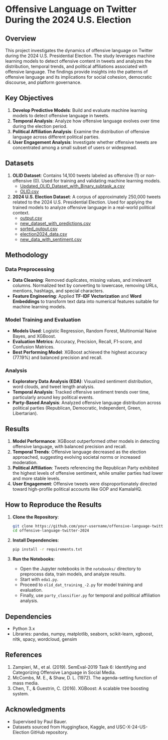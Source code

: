 

# Offensive Language on Twitter During the 2024 U.S. Election

## Overview
This project investigates the dynamics of offensive language on Twitter during the 2024 U.S. Presidential Election. The study leverages machine learning models to detect offensive content in tweets and analyzes the distribution, temporal trends, and political affiliations associated with offensive language. The findings provide insights into the patterns of offensive language and its implications for social cohesion, democratic discourse, and platform governance.

## Key Objectives
1. **Develop Predictive Models**: Build and evaluate machine learning models to detect offensive language in tweets.
2. **Temporal Analysis**: Analyze how offensive language evolves over time during the election period.
3. **Political Affiliation Analysis**: Examine the distribution of offensive language across different political parties.
4. **User Engagement Analysis**: Investigate whether offensive tweets are concentrated among a small subset of users or widespread.

## Datasets
1. **OLID Dataset**: Contains 14,100 tweets labeled as offensive (1) or non-offensive (0). Used for training and validating machine learning models.
   - [Updated_OLID_Dataset_with_Binary_subtask_a.csv](https://github.com/sahibnoorsingh009/CSS_Report/blob/main/Updated_OLID_Dataset_with_Binary_subtask_a.csv)
   - [OLID.csv](https://drive.google.com/file/d/1I8bGTAJtmfEwcfPZcF1xA2-HlgAlO0UN/view?usp=share_link)
2. **2024 U.S. Election Dataset**: A corpus of approximately 250,000 tweets related to the 2024 U.S. Presidential Election. Used for applying the trained models to analyze offensive language in a real-world political context.
   - [output.csv](https://drive.google.com/file/d/1_Ew2E4XR-hO3TRn-KWje8-j2OFODmshP/view?usp=share_link)
   - [new_dataset_with_predictions.csv](https://drive.google.com/file/d/1GW5I79CcQNAjl2J_X_PZVD8IBDYU09Fv/view?usp=share_link)
   - [sorted_output.csv](https://drive.google.com/file/d/1-ZIbGYN6DneqK1umJ8Os4sXVpBhxt7cH/view?usp=share_link)
   - [election2024_data.csv](https://drive.google.com/file/d/1--1QtFJ0yv8LGs_e4LNqmt2SU3lXkTdG/view?usp=share_link)
   - [new_data_with_sentiment.csv](https://drive.google.com/file/d/1K2bjNkGK1tJtfZhxTlbXBLvNKed4HXpC/view?usp=share_link)

## Methodology
### Data Preprocessing
- **Data Cleaning**: Removed duplicates, missing values, and irrelevant columns. Normalized text by converting to lowercase, removing URLs, mentions, hashtags, and special characters.
- **Feature Engineering**: Applied **TF-IDF Vectorization** and **Word Embeddings** to transform text data into numerical features suitable for machine learning models.

### Model Training and Evaluation
- **Models Used**: Logistic Regression, Random Forest, Multinomial Naive Bayes, and XGBoost.
- **Evaluation Metrics**: Accuracy, Precision, Recall, F1-score, and Confusion Matrices.
- **Best Performing Model**: XGBoost achieved the highest accuracy (77.19%) and balanced precision and recall.

### Analysis
- **Exploratory Data Analysis (EDA)**: Visualized sentiment distribution, word clouds, and tweet length analysis.
- **Temporal Analysis**: Tracked offensive sentiment trends over time, particularly around key political events.
- **Party-Based Analysis**: Analyzed offensive language distribution across political parties (Republican, Democratic, Independent, Green, Libertarian).

## Results
1. **Model Performance**: XGBoost outperformed other models in detecting offensive language, with balanced precision and recall.
2. **Temporal Trends**: Offensive language decreased as the election approached, suggesting evolving societal norms or increased moderation.
3. **Political Affiliation**: Tweets referencing the Republican Party exhibited the highest levels of offensive sentiment, while smaller parties had lower and more stable levels.
4. **User Engagement**: Offensive tweets were disproportionately directed toward high-profile political accounts like GOP and KamalaHQ.

## How to Reproduce the Results
1. **Clone the Repository**:
   ```bash
   git clone https://github.com/your-username/offensive-language-twitter-2024.git
   cd offensive-language-twitter-2024
   ```

2. **Install Dependencies**:
   ```bash
   pip install -r requirements.txt
   ```

3. **Run the Notebooks**:
   - Open the Jupyter notebooks in the `notebooks/` directory to preprocess data, train models, and analyze results.
   - Start with `eda1.py`.
   - Proceed to `olid_dat_training_-2.py` for model training and evaluation.
   - Finally, use `party_classifier.py` for temporal and political affiliation analysis.


## Dependencies
- Python 3.x
- Libraries: pandas, numpy, matplotlib, seaborn, scikit-learn, xgboost, nltk, spacy, wordcloud, gensim

## References
1. Zampieri, M., et al. (2019). SemEval-2019 Task 6: Identifying and Categorizing Offensive Language in Social Media.
2. McCombs, M. E., & Shaw, D. L. (1972). The agenda-setting function of mass media.
3. Chen, T., & Guestrin, C. (2016). XGBoost: A scalable tree boosting system.

## Acknowledgments
- Supervised by Paul Bauer.
- Datasets sourced from Huggingface, Kaggle, and USC-X-24-US-Election GitHub repository.
